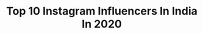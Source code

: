 ---
title: Top 10 Instagram Influencers In India In 2020
description: >-
  Find top Instagram influencers in India in 2020. Most popular hashtags: #stayhome #handwashchallenge #fashionblogger #staysafe.
platform: Instagram
profiles:
  - username: "andreitalevin"
    fullname: >-
      Andreita Levin ॐ
    location: "India"
    followers: 18074
    engagement: 821
    commentsToLikes: 0.052163
    id: ck0u7h3mp4njc0i19m5nnh9yv
    verified: false
    hashtags: "#internationalwomanday, #instagramproblems"
  - username: "verma_daisy"
    fullname: >-
      Daisy verma
    location: "India"
    followers: 7087
    engagement: 2289
    commentsToLikes: 0.074286
    id: ck8wf69oxf74u0j78oudsrqel
    verified: false
    hashtags: "#doubleexposure, #acting, #expression, #tranding"
  - username: "nandanisharma512"
    fullname: >-
      Nandani Sharma
    location: "India"
    followers: 30873
    engagement: 939
    commentsToLikes: 0.087654
    id: ck8wgp668hsr70j786bseg13b
    verified: false
    hashtags: "#beasuperherow, #gendaphool, #lifebuoykarona"
  - username: "pappya_gaikwad_official"
    fullname: >-
      PapPya Gaikwad
    location: "India"
    followers: 1785451
    engagement: 947
    commentsToLikes: 0.062626
    id: ck0u2mcaj0c8k0i192zla88ka
    verified: false
    hashtags: "#stayhome, #tiktok, #handwashchallenge, #staysafe"
  - username: "shehnaazgill"
    fullname: >-
      Shehnaaz Gill
    location: "India"
    followers: 4400483
    engagement: 1494
    commentsToLikes: 0.037055
    id: ck5hcar4ph2m70i114br6nvdy
    verified: true
    hashtags: "#sharrymaan, #veham, #happybirthday, #sidnaazians"
  - username: "simplymystyle_unni"
    fullname: >-
      Unnimaya (Official)
    location: "India"
    followers: 96775
    engagement: 687
    commentsToLikes: 0.053244
    id: ck8wexk2tervm0j782sl56bgp
    verified: false
    hashtags: "#keralavlogger, #handwashing, #tiktot, #youtubeinfluencer"
  - username: "_.ke_yur_17"
    fullname: >-
      KEyuR PatEL 🌹🖤
    location: "India"
    followers: 75792
    engagement: 1786
    commentsToLikes: 0.065593
    id: ck8td70b525ji0j787jg0qdhc
    verified: false
    hashtags: "#india, #favorite, #justjaans, #pose"
  - username: "st_ra_ng_er____"
    fullname: >-
      Stranger👽
    location: "India"
    followers: 6959
    engagement: 2713
    commentsToLikes: 0.290469
    id: ck8tbsdj6wxv20j78wmz19hct
    verified: false
    hashtags: "#mollywood, #bhfyp, #kochi, #love"
  - username: "feelingfashioninside"
    fullname: >-
      Personal Blog
    location: "India"
    followers: 5110
    engagement: 1870
    commentsToLikes: 0.369683
    id: ck8t8az4cjr370j786zot9dwa
    verified: false
    hashtags: "#naturalskincareproducts, #hairgoals, #stayhomesavelives, #planforvacation"
  - username: "ourpassportstory_"
    fullname: >-
      Surbhi & Nehil | Travel Couple
    location: "India"
    followers: 3412
    engagement: 3211
    commentsToLikes: 0.192982
    id: ck6tyeona3a9p0j71yjimujwa
    verified: false
    hashtags: "#marinabaysands, #petronastowers, #mydubai, #cappadocia"
cities:
  - name: Mumbai
    link: /instagram/india/mumbai
  - name: New Delhi
    link: /instagram/india/new-delhi
---